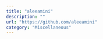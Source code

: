 ```yaml
---
title: "aleeamini"
description: ""
url: "https://github.com/aleeamini"
category: "Miscellaneous"
---
```

